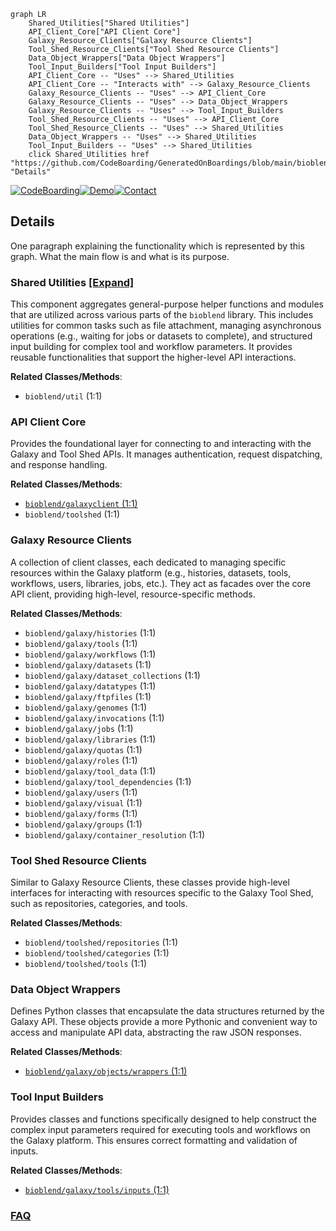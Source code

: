 ```mermaid
graph LR
    Shared_Utilities["Shared Utilities"]
    API_Client_Core["API Client Core"]
    Galaxy_Resource_Clients["Galaxy Resource Clients"]
    Tool_Shed_Resource_Clients["Tool Shed Resource Clients"]
    Data_Object_Wrappers["Data Object Wrappers"]
    Tool_Input_Builders["Tool Input Builders"]
    API_Client_Core -- "Uses" --> Shared_Utilities
    API_Client_Core -- "Interacts with" --> Galaxy_Resource_Clients
    Galaxy_Resource_Clients -- "Uses" --> API_Client_Core
    Galaxy_Resource_Clients -- "Uses" --> Data_Object_Wrappers
    Galaxy_Resource_Clients -- "Uses" --> Tool_Input_Builders
    Tool_Shed_Resource_Clients -- "Uses" --> API_Client_Core
    Tool_Shed_Resource_Clients -- "Uses" --> Shared_Utilities
    Data_Object_Wrappers -- "Uses" --> Shared_Utilities
    Tool_Input_Builders -- "Uses" --> Shared_Utilities
    click Shared_Utilities href "https://github.com/CodeBoarding/GeneratedOnBoardings/blob/main/bioblend/Shared_Utilities.md" "Details"
```

[![CodeBoarding](https://img.shields.io/badge/Generated%20by-CodeBoarding-9cf?style=flat-square)](https://github.com/CodeBoarding/GeneratedOnBoardings)[![Demo](https://img.shields.io/badge/Try%20our-Demo-blue?style=flat-square)](https://www.codeboarding.org/demo)[![Contact](https://img.shields.io/badge/Contact%20us%20-%20contact@codeboarding.org-lightgrey?style=flat-square)](mailto:contact@codeboarding.org)

## Details

One paragraph explaining the functionality which is represented by this graph. What the main flow is and what is its purpose.

### Shared Utilities [[Expand]](./Shared_Utilities.md)
This component aggregates general-purpose helper functions and modules that are utilized across various parts of the `bioblend` library. This includes utilities for common tasks such as file attachment, managing asynchronous operations (e.g., waiting for jobs or datasets to complete), and structured input building for complex tool and workflow parameters. It provides reusable functionalities that support the higher-level API interactions.


**Related Classes/Methods**:

- `bioblend/util` (1:1)


### API Client Core
Provides the foundational layer for connecting to and interacting with the Galaxy and Tool Shed APIs. It manages authentication, request dispatching, and response handling.


**Related Classes/Methods**:

- <a href="https://github.com/galaxyproject/bioblend/blob/main/bioblend/galaxyclient.py#L1-L1" target="_blank" rel="noopener noreferrer">`bioblend/galaxyclient` (1:1)</a>
- `bioblend/toolshed` (1:1)


### Galaxy Resource Clients
A collection of client classes, each dedicated to managing specific resources within the Galaxy platform (e.g., histories, datasets, tools, workflows, users, libraries, jobs, etc.). They act as facades over the core API client, providing high-level, resource-specific methods.


**Related Classes/Methods**:

- `bioblend/galaxy/histories` (1:1)
- `bioblend/galaxy/tools` (1:1)
- `bioblend/galaxy/workflows` (1:1)
- `bioblend/galaxy/datasets` (1:1)
- `bioblend/galaxy/dataset_collections` (1:1)
- `bioblend/galaxy/datatypes` (1:1)
- `bioblend/galaxy/ftpfiles` (1:1)
- `bioblend/galaxy/genomes` (1:1)
- `bioblend/galaxy/invocations` (1:1)
- `bioblend/galaxy/jobs` (1:1)
- `bioblend/galaxy/libraries` (1:1)
- `bioblend/galaxy/quotas` (1:1)
- `bioblend/galaxy/roles` (1:1)
- `bioblend/galaxy/tool_data` (1:1)
- `bioblend/galaxy/tool_dependencies` (1:1)
- `bioblend/galaxy/users` (1:1)
- `bioblend/galaxy/visual` (1:1)
- `bioblend/galaxy/forms` (1:1)
- `bioblend/galaxy/groups` (1:1)
- `bioblend/galaxy/container_resolution` (1:1)


### Tool Shed Resource Clients
Similar to Galaxy Resource Clients, these classes provide high-level interfaces for interacting with resources specific to the Galaxy Tool Shed, such as repositories, categories, and tools.


**Related Classes/Methods**:

- `bioblend/toolshed/repositories` (1:1)
- `bioblend/toolshed/categories` (1:1)
- `bioblend/toolshed/tools` (1:1)


### Data Object Wrappers
Defines Python classes that encapsulate the data structures returned by the Galaxy API. These objects provide a more Pythonic and convenient way to access and manipulate API data, abstracting the raw JSON responses.


**Related Classes/Methods**:

- <a href="https://github.com/galaxyproject/bioblend/blob/main/bioblend/galaxy/objects/wrappers.py#L1-L1" target="_blank" rel="noopener noreferrer">`bioblend/galaxy/objects/wrappers` (1:1)</a>


### Tool Input Builders
Provides classes and functions specifically designed to help construct the complex input parameters required for executing tools and workflows on the Galaxy platform. This ensures correct formatting and validation of inputs.


**Related Classes/Methods**:

- <a href="https://github.com/galaxyproject/bioblend/blob/main/bioblend/galaxy/tools/inputs.py#L1-L1" target="_blank" rel="noopener noreferrer">`bioblend/galaxy/tools/inputs` (1:1)</a>




### [FAQ](https://github.com/CodeBoarding/GeneratedOnBoardings/tree/main?tab=readme-ov-file#faq)